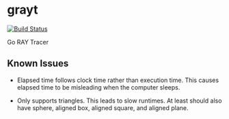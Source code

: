 # grayt

[![Build Status](https://travis-ci.org/peterstace/grayt.svg?branch=master)](https://travis-ci.org/peterstace/grayt)

Go RAY Tracer

## Known Issues

* Elapsed time follows clock time rather than execution time. This causes
  elapsed time to be misleading when the computer sleeps.

* Only supports triangles. This leads to slow runtimes. At least should also
  have sphere, aligned box, aligned square, and aligned plane.
